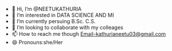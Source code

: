 - 👋 Hi, I’m @NEETUKATHURIA
- 👀 I’m interested in DATA SCIENCE AND MI
- 🌱 I’m currently persuing B.Sc. C.S.
- 💞️ I’m looking to collaborate with my colleages
- 📫 How to reach me though Email-kathurianeetu03@gmail.com
- 😄 Pronouns:she/Her

<!---
NEETUKATHURIA/NEETUKATHURIA is a ✨ special ✨ repository because its `README.md` (this file) appears on your GitHub profile.
You can click the Preview link to take a look at your changes.
--->
